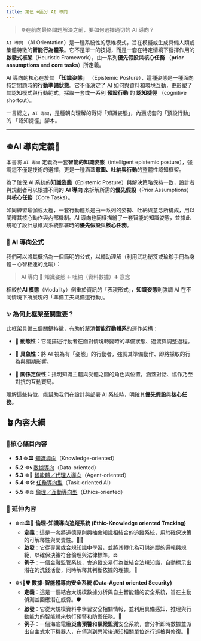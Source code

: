 ```yaml
---
title: 第伍 ☸區分 AI 導向
---
```

> ☸在航向最終問題解決之前，要如何選擇適切的 AI 導向？

 `AI 導向` （AI Orientation）是一種系統性的思維模式，旨在模擬或生成具備人類或集體特徵的**智能行為體系**。它不是單一的技術，而是一套在特定情境下發揮作用的**啟發式框架**（Heuristic Framework），由一系列**優先假設**與**核心任務** （**prior assumptions** and **core tasks**）所定義。
 
AI 導向的核心在於其 **「知識姿態」** （Epistemic Posture），這種姿態是一種面向特定問題時的**行動準備狀態**。它不僅決定了 AI 如何與資料和環境互動，更形塑了其認知模式與行動範式，採取一套或一系列 **預設行動** 的 **認知捷徑** （cognitive shortcut）。

一言總之，`AI 導向`，是種朝向理解的戰術「知識姿態」，內涵成套的「預設行動」的 「認知捷徑」腳本。 

*** 

##  ☸AI 導向定義🥋

本書將 `AI 導向` 定義為一套**智能的知識姿態**（intelligent epistemic posture），強調這不僅是技術的選擇，更是一種涵蓋**意圖、吐納與行動**的整體性認知框架。

為了確保 AI 系統的**知識姿態**（Epistemic Posture）與解決策略保持一致，設計者與規劃者可以根據不同的 **AI 導向** 來拆解所需的**優先假設**（Prior Assumptions）與**核心任務**（Core Tasks）。

如同練習瑜伽或太極，一套行動體系是由一系列的姿勢、吐納與意念所構成，用以闡釋其核心動作與內部機制。AI 導向也同樣描繪了一套智能的知識姿態，並據此規範了設計思維與系統部署時的**優先假設**與**核心任務**。

### 📐 AI 導向公式

我們可以將其概括為一個簡明的公式，以輔助理解（利用武功秘笈或瑜珈手冊為身體－心智相連的比喻）：

> AI 導向 🟰 知識姿態 ➕ 吐納（資料數據）➕ 意念

相較於**AI 模態**（Modality）側重於資訊的「表現形式」，**知識姿態**則強調 AI 在不同情境下所展現的「準備工夫與備選行動」。

### ✨ 為何此框架至關重要？ 

此框架具備三個關鍵特徵，有助於釐清**智能行動體系**的運作架構：

- 🔄 **動態性**：它能描述行動者在面對情境轉變時的準備狀態、過渡與調整過程。
    
- 🎯 **具象性**：將 AI 視為有「姿態」的行動者，強調其準備動作、即將採取的行為與預期影響。
    
- 🤝 **關係定位性**：指明知識主體與受體之間的角色與位置，涵蓋對話、協作乃至對抗的互動賽局。

理解這些特徵，能幫助我們在設計與部署 AI 系統時，明確其**優先假設**與**核心任務**。


## 🪴內容大綱

### 🌰核心條目內容

* **5.1** ☸🏛️ [知識導向](05-01-oriented_knowledge.zh-hant.md)（Knowledge-oriented）
* **5.2** ☸🌀 [數據導向](05-02-oriented_data.zh-hant.md)（Data-oriented）
* **5.3** ☸🤖 [智能體／代理人導向](05-03-oriented_agent.zh-hant.md)（Agent-oriented）
* **5.4** ☸🛠 [任務導向型](05-04-oriented_task.zh-hant.md)（Task-oriented AI）
* **5.5** ☸⚖️ [倫理／互動導向型](05-05-oriented_ethics.zh-hant.md)（Ethics-oriented）

### 🎋 延伸內容
*  ☸️⚖️🏛️📡 **倫理-知識導向追蹤系統 (Ethic-Knowledge oriented Tracking)**
	- **定義**：這是一套將道德原則與抽象知識相結合的追蹤系統，用於確保決策的可解釋性與問責性。🕵️‍♂️
	- **啟發**：它從專業或合規知識中學習，並將其轉化為可供追蹤的邏輯與規範，以確保決策符合倫理與法律標準。⚖️
	- **例子**：一個金融監管系統，會追蹤交易行為並結合法規知識，自動標示出潛在的洗錢活動，同時解釋其判斷依據的理據。🏦
	    
- ☸️🌀🤖🛡️ **數據-智能體導向安全系統 (Data-Agent oriented Security)**
	- **定義**：這是一個結合大規模數據分析與自主智能體的安全系統，旨在主動偵測並回應潛在威脅。🛡️    
	- **啟發**：它從大規模資料中學習安全相關情報，並利用具備感知、推理與行動能力的智能體來執行預警和防禦任務。🤖    
	- **例子**：一個海底電纜**災害預警**和**氣候監測**安全系統，會分析即時數據並派出自主式水下機器人，在偵測到異常後通知相關單位進行巡檢與修復。🌊
